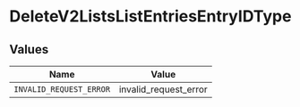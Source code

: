 # DeleteV2ListsListEntriesEntryIDType


## Values

| Name                    | Value                   |
| ----------------------- | ----------------------- |
| `INVALID_REQUEST_ERROR` | invalid_request_error   |